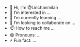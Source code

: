 - 👋 Hi, I’m @Linchanmilan
- 👀 I’m interested in ...
- 🌱 I’m currently learning ...
- 💞️ I’m looking to collaborate on ...
- 📫 How to reach me ...
- 😄 Pronouns: ...
- ⚡ Fun fact: ...

<!---
Linchanmilan/Linchanmilan is a ✨ special ✨ repository because its `README.md` (this file) appears on your GitHub profile.
You can click the Preview link to take a look at your changes.
--->
